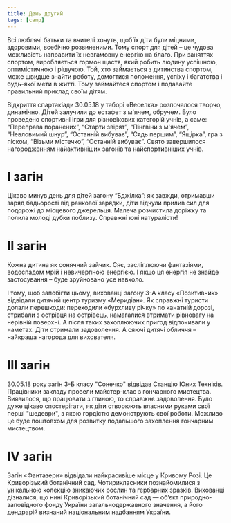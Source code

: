 ```yaml
---
title: День другий
tags: [camp]
---
```


Всі люблячі батьки та вчителі хочуть, щоб їх діти були міцними, здоровими, всебічно розвиненими. Тому спорт для дітей – це чудова можливість направити їх невгамовну енергію на благо. При заняттях спортом, виробляється гормон щастя, який робить людину успішною, оптимістичною і рішучою. Той, хто займається з дитинства спортом, може швидше знайти роботу, домогтися положення, успіху і багатства і будь-якої мети в житті. Тому займайтеся спортом і подавайте правильний приклад своїм дітям.

Відкриття спартакіади 30.05.18 у таборі «Веселка» розпочалося творчо, динамічно. Дітей залучили до естафет з м'ячем, обручем. Було проведено спортивні ігри для різновікових категорій учнів, а саме: “Переправа поранених”, “Старти звірят”, “Пінгвіни з м'ячем”, “Невловимий шнур”, “Останній вибуває”, “Сядь першим”, “Ящірка”, гра з піском, “Візьми містечко”, “Останній вибуває”. Свято завершилося нагородженням найактивніших загонів та найспортивніших учнів.

<slideshow id="72157697459916935"></slideshow>

# І загін

Цікаво минув день для дітей загону “Бджілка”: як завжди, отримавши заряд бадьорості від ранкової зарядки, діти відчули прилив сил для подорожі до місцевого джерельця. Малеча розчистила доріжку та полила молоді дубки поблизу. Справжні юні натуралісти!

<slideshow id="72157696878265064"></slideshow>

# ІІ загін

Кожна дитина як сонячний зайчик. Сяє, засліплюючи фантазіями, водоспадом мрій і невичерпною енергією. І якщо ця енергія не знайде застосування – буде зруйновано усе навколо.

І тому, щоб запобігти цьому, вихованці загону 3-А класу «Позитивчик» відвідали дитячий центр туризму «Меридіан». Як справжні туристи долали перешкоди: переходили «бурхливу річку» по канатній дорозі, стрибали з острівця на острівець, намагалися втримати рівновагу на нерівній поверхні. А після таких захоплюючих пригод відпочивали у наметах. Діти отримали задоволення. А сяючі дитячі обличчя – найкраща нагорода для вихователя.

<slideshow id="72157697460066975"></slideshow>

# ІІІ загін

30.05.18 року загін 3-Б класу "Сонечко" відвідав Станцію Юних Техніків. Працівники закладу провели майстер-клас з гончарного мистецтва. Виявилося, що працювати з глиною, то справжнє задоволення. Було дуже цікаво спостерігати, як діти створюють власними руками свої перші "шедеври", з якою гордістю демонструють свої роботи. Можливо це буде поштовхом для розвитку подальшого захоплення гончарним мистецтвом.

<slideshow id="72157694310542152"></slideshow>

# IV загін

Загін «Фантазери» відвідали найкрасивіше місце у Кривому Розі. Це Криворізький ботанічний сад. Чотирикласники познайомилися з унікальною колекцію зникаючих рослин та гербарних зразків. Вихованці дізналися, що нині Криворізький ботанічний сад — об’єкт природно-заповідного фонду України загальнодержавного значення, а його дендрарій визнаний національним надбанням України.

<slideshow id="72157669603987278"></slideshow>
